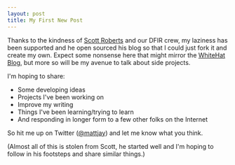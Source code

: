 ```yaml
---
layout: post
title: My First New Post
---
```


Thanks to the kindness of [Scott Roberts](https://twitter.com/sroberts) and our DFIR crew, my laziness has been supported and he open sourced his blog so that I could just fork it and create my own. Expect some nonsense here that might mirror the [WhiteHat Blog](https://blog.whitehatsec.com), but more so will be my avenue to talk about side projects.

I'm hoping to share:

* Some developing ideas
* Projects I've been working on
* Improve my writing
* Things I've been learning/trying to learn
* And responding in longer form to a few other folks on the Internet

So hit me up on Twitter ([@mattjay](https://twitter.com/mattjay)) and let me know what you think.

(Almost all of this is stolen from Scott, he started well and I'm hoping to follow in his footsteps and share similar things.)

